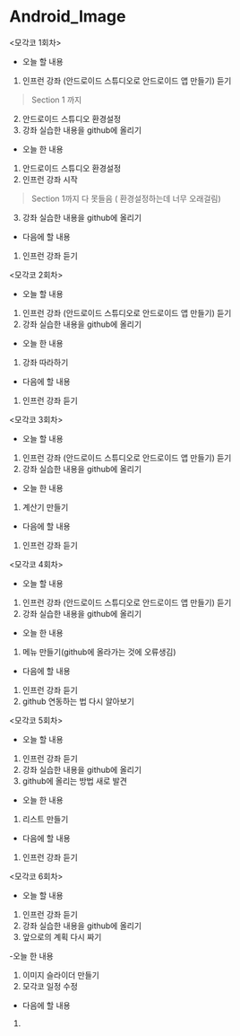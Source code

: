 # Android_Image

<모각코 1회차>

- 오늘 할 내용
1. 인프런 강좌 (안드로이드 스튜디오로 안드로이드 앱 만들기) 듣기
  > Section 1 까지
2. 안드로이드 스튜디오 환경설정
3. 강좌 실습한 내용을 github에 올리기

- 오늘 한 내용
1. 안드로이드 스튜디오 환경설정
2. 인프런 강좌 시작
  > Section 1까지 다 못들음 ( 환경설정하는데 너무 오래걸림)
3. 강좌 실습한 내용을 github에 올리기

- 다음에 할 내용
1. 인프런 강좌 듣기


<모각코 2회차>

- 오늘 할 내용
1. 인프런 강좌 (안드로이드 스튜디오로 안드로이드 앱 만들기) 듣기
2. 강좌 실습한 내용을 github에 올리기

- 오늘 한 내용
1. 강좌 따라하기

- 다음에 할 내용
1. 인프런 강좌 듣기

<모각코 3회차>

- 오늘 할 내용
1. 인프런 강좌 (안드로이드 스튜디오로 안드로이드 앱 만들기) 듣기
2. 강좌 실습한 내용을 github에 올리기

- 오늘 한 내용
1. 계산기 만들기

- 다음에 할 내용
1. 인프런 강좌 듣기

<모각코 4회차>

- 오늘 할 내용
1. 인프런 강좌 (안드로이드 스튜디오로 안드로이드 앱 만들기) 듣기
2. 강좌 실습한 내용을 github에 올리기

- 오늘 한 내용
1. 메뉴 만들기(github에 올라가는 것에 오류생김)

- 다음에 할 내용
1. 인프런 강좌 듣기
2. github 연동하는 법 다시 알아보기

<모각코 5회차>

- 오늘 할 내용
1. 인프런 강좌 듣기
2. 강좌 실습한 내용을 github에 올리기
3. github에 올리는 방법 새로 발견

- 오늘 한 내용
1. 리스트 만들기

- 다음에 할 내용
1. 인프런 강좌 듣기

<모각코 6회차>

- 오늘 할 내용
1. 인프런 강좌 듣기
2. 강좌 실습한 내용을 github에 올리기
3. 앞으로의 계획 다시 짜기

-오늘 한 내용
1. 이미지 슬라이더 만들기
2. 모각코 일정 수정

- 다음에 할 내용
1. 
